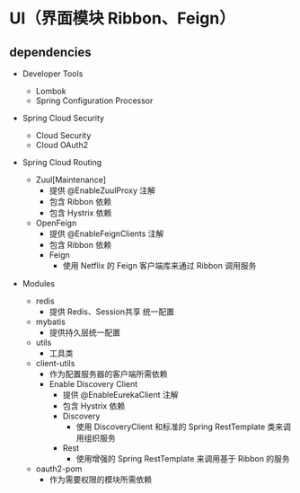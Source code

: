 # UI（界面模块 Ribbon、Feign）

## dependencies

- Developer Tools
    - Lombok
    - Spring Configuration Processor

- Spring Cloud Security
    - Cloud Security
    - Cloud OAuth2

- Spring Cloud Routing
    - Zuul[Maintenance]
        - 提供 @EnableZuulProxy 注解
        - 包含 Ribbon 依赖
        - 包含 Hystrix 依赖
    - OpenFeign
        - 提供 @EnableFeignClients 注解
        - 包含 Ribbon 依赖
        - Feign
            - 使用 Netflix 的 Feign 客户端库来通过 Ribbon 调用服务

- Modules
    - redis
        - 提供 Redis、Session共享 统一配置
    - mybatis
        - 提供持久层统一配置
    - utils
        - 工具类
    - client-utils
        - 作为配置服务器的客户端所需依赖
        - Enable Discovery Client
            - 提供 @EnableEurekaClient 注解
            - 包含 Hystrix 依赖
            - Discovery
                - 使用 DiscoveryClient 和标准的 Spring RestTemplate 类来调用组织服务
            - Rest
                - 使用增强的 Spring RestTemplate 来调用基于 Ribbon 的服务
    - oauth2-pom
        - 作为需要权限的模块所需依赖
